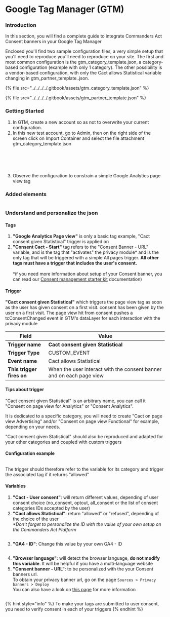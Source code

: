 # Google Tag Manager (GTM)

### Introduction

In this section, you will find a complete guide to integrate Commanders Act Consent banners in your Google Tag Manager

Enclosed you'll find two sample configuration files, a very simple setup that you'll need to reproduce you'll need to reproduce on your site. The first and most common configuration is the gtm\_category\_template.json, a category-based configuration (example with only 1 category). The other possibility is a vendor-based configuration, with only the Cact allows Statistical variable changing in gtm\_partner\_template..json.

{% file src="../../../../.gitbook/assets/gtm_category_template.json" %}

{% file src="../../../../.gitbook/assets/gtm_partner_template.json" %}

### Getting Started

1. &#x20;In GTM, create a new account so as not to overwrite your current configuration.
2. In this new test account, go to Admin, then on the right side of the screen click on Import Container and select the file attachment gtm\_category\_template.json

<figure><img src="../../../../.gitbook/assets/gtm1.png" alt=""><figcaption></figcaption></figure>

<figure><img src="../../../../.gitbook/assets/gtm2.png" alt=""><figcaption></figcaption></figure>

<figure><img src="../../../../.gitbook/assets/gtm12.png" alt=""><figcaption></figcaption></figure>

<figure><img src="../../../../.gitbook/assets/gtm4.png" alt=""><figcaption></figcaption></figure>

<figure><img src="../../../../.gitbook/assets/gtm15.png" alt=""><figcaption></figcaption></figure>

3. Observe the configuration to constrain a simple Google Analytics page view tag

### Added elements

<figure><img src="../../../../.gitbook/assets/image.png" alt=""><figcaption></figcaption></figure>

### Understand and personalize the json

#### Tags

1. **"Google Analytics Page view"** is only a basic tag example, "Cact consent given Statistical" trigger is applied on
2. **"Consent Cact - Start"** tag refers to the "Consent Banner - URL" variable, and is the tag that "activates" the privacy module\* and is the only tag that will be triggered with a simple All pages trigger. **All other tags must have a trigger that includes the user's consent.** \
   \
   \*if you need more information about setup of your Consent banner, you can read our [Consent management starter kit](https://community.commandersact.com/customer-success/starter-kit/consent-management) documentation)

#### Trigger

**"Cact consent given Statistical"** which triggers the page view tag as soon as the user has given consent on a first visit. consent has been given by the user on a first visit. The page view hit from consent pushes a tcConsentChanged event in GTM's dataLayer for each interaction with the privacy module

| Field                     | Value                                                                |
| ------------------------- | -------------------------------------------------------------------- |
| **Trigger name**          | **Cact consent given Statistical**                                   |
| **Trigger Type**          | CUSTOM\_EVENT                                                        |
| **Event name**            | Cact allows Statistical                                              |
| **This trigger fires on** | When the user interact with the consent banner and on each page view |

#### Tips about trigger

"Cact consent given Statistical" is an arbitrary name, you can call it "Consent on page view for Analytics" or "Consent Analytics".&#x20;

It is dedicated to a specific category, you will need to create "Cact on page view Advertising" and/or "Consent on page view Functional" for example, depending on your needs.&#x20;

"Cact consent given Statistical" should also be reproduced and adapted for your other categories and coupled with custom triggers

#### Configuration example

<figure><img src="../../../../.gitbook/assets/image (2).png" alt=""><figcaption></figcaption></figure>

The trigger should therefore refer to the variable for its category and trigger the associated tag if it returns "allowed"

#### Variables

1. **"Cact - User consent"**: will return different values, depending of user consent choice (no\_consent, optout, all\_consent or the list of consent categories IDs accepted by the user)
2. **"Cact allows Statistical"**:  return "allowed" or "refused", depending of the choice of the user\
   _\*Don't forget to personalize the ID with the value of your own setup on the Commanders Act Platform_

<figure><img src="../../../../.gitbook/assets/gtm16.png" alt=""><figcaption></figcaption></figure>

3. **"GA4 - ID"**: Change this value by your own GA4 - ID

<figure><img src="../../../../.gitbook/assets/gtm17.png" alt=""><figcaption></figcaption></figure>

4. **"Browser language"**: will detect the browser language, **do not modify this variable**. It will be helpful if you have a multi-language website
5. **"Consent banner - URL"**: to be personalized with the your Consent banners url.\
   To obtain your privacy banner url, go on the page `Sources > Privacy banners > Deploy` \
   You can also have a look on [this page](https://doc.commandersact.com/features/consent-management/user-guides/privacy-banners/deploy-banner) for more information

<figure><img src="../../../../.gitbook/assets/gtm18.png" alt=""><figcaption></figcaption></figure>



{% hint style="info" %}
To make your tags are submitted to user consent, you need to verify consent in each of your triggers
{% endhint %}
